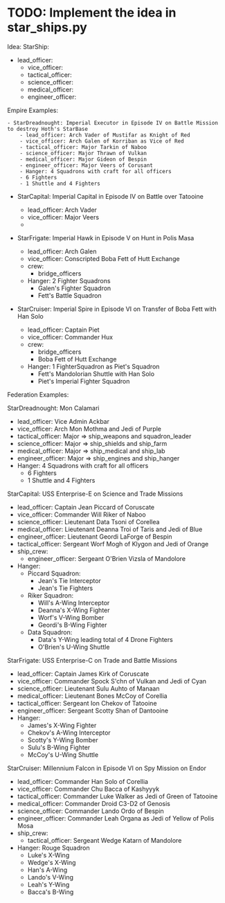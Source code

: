 # TODO: Implement the idea in star_ships.py

Idea:
StarShip:
- lead_officer:
  - vice_officer:
  - tactical_officer:
  - science_officer:
  - medical_officer:
  - engineer_officer:

Empire Examples:

    - StarDreadnought: Imperial Executor in Episode IV on Battle Mission to destroy Hoth's StarBase
        - lead_officer: Arch Vader of Mustifar as Knight of Red
        - vice_officer: Arch Galen of Korriban as Vice of Red
        - tactical_officer: Major Tarkin of Naboo
        - science_officer: Major Thrawn of Vulkan
        - medical_officer: Major Gideon of Bespin
        - engineer_officer: Major Veers of Corusant
        - Hanger: 4 Squadrons with craft for all officers
        - 6 Fighters
        - 1 Shuttle and 4 Fighters

- StarCapital: Imperial Capital in Episode IV on Battle over Tatooine
  - lead_officer: Arch Vader
  - vice_officer: Major Veers
  - 

- StarFrigate: Imperial Hawk in Episode V on Hunt in Polis Masa
  - lead_officer: Arch Galen
  - vice_officer: Conscripted Boba Fett of Hutt Exchange
  - crew:
    - bridge_officers
  - Hanger: 2 Fighter Squadrons
    - Galen's Fighter Squadron
    - Fett's Battle Squadron

- StarCruiser: Imperial Spire in Episode VI on Transfer of Boba Fett with Han Solo
  - lead_officer: Captain Piet
  - vice_officer: Commander Hux
  - crew:
    - bridge_officers
    - Boba Fett of Hutt Exchange
  - Hanger: 1 FighterSquadron as Piet's Squadron
    - Fett's Mandolorian Shuttle with Han Solo
    - Piet's Imperial Fighter Squadron

Federation Examples:

StarDreadnought: Mon Calamari 
- lead_officer: Vice Admin Ackbar
- vice_officer: Arch Mon Mothma and Jedi of Purple
- tactical_officer: Major => ship_weapons and squadron_leader
- science_officer: Major => ship_shields and ship_farm
- medical_officer: Major => ship_medical and ship_lab
- engineer_officer: Major => ship_engines and ship_hanger
- Hanger: 4 Squadrons with craft for all officers
    - 6 Fighters
    - 1 Shuttle and 4 Fighters

StarCapital: USS Enterprise-E on Science and Trade Missions
- lead_officer: Captain Jean Piccard of Coruscate
- vice_officer: Commander Will Riker of Naboo
- science_officer: Lieutenant Data Tsoni of Corellea
- medical_officer: Lieutenant Deanna Troi of Taris and Jedi of Blue
- engineer_officer: Lieutenant Geordi LaForge of Bespin
- tactical_officer: Sergeant Worf Mogh of Klygon and Jedi of Orange
- ship_crew:
    - engineer_officer: Sergeant O'Brien Vizsla of Mandolore
- Hanger:
    - Piccard Squadron:
        - Jean's Tie Interceptor
        - Jean's Tie Fighters 
    - Riker Squadron:
        - Will's A-Wing Interceptor
        - Deanna's X-Wing Fighter
        - Worf's V-Wing Bomber
        - Geordi's B-Wing Fighter
    - Data Squadron:
        - Data's Y-Wing leading total of 4 Drone Fighters
        - O'Brien's U-Wing Shuttle

StarFrigate: USS Enterprise-C on Trade and Battle Missions
- lead_officer: Captain James Kirk of Coruscate
- vice_officer: Commander Spock S'chn of Vulkan and Jedi of Cyan
- science_officer: Lieutenant Sulu Auhto of Manaan
- medical_officer: Lieutenant Bones McCoy of Corellia
- tactical_officer: Sergeant Ion Chekov of Tatooine
- engineer_officer: Sergeant Scotty Shan of Dantooine
- Hanger:
    - James's X-Wing Fighter
    - Chekov's A-Wing Interceptor
    - Scotty's Y-Wing Bomber
    - Sulu's B-Wing Fighter
    - McCoy's U-Wing Shuttle

StarCruiser: Millennium Falcon in Episode VI on Spy Mission on Endor
- lead_officer: Commander Han Solo of Corellia
- vice_officer: Commander Chu Bacca of Kashyyyk
- tactical_officer: Commander Luke Walker as Jedi of Green of Tatooine
- medical_officer: Commander Droid C3-D2 of Genosis
- science_officer: Commander Lando Ordo of Bespin
- engineer_officer: Commander Leah Organa as Jedi of Yellow of Polis Mosa
- ship_crew:
    - tactical_officer: Sergeant Wedge Katarn of Mandolore
- Hanger: Rouge Squadron
    - Luke's X-Wing
    - Wedge's X-Wing
    - Han's A-Wing
    - Lando's V-Wing
    - Leah's Y-Wing
    - Bacca's B-Wing